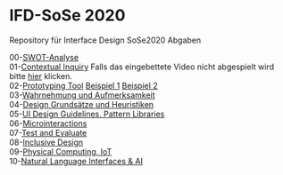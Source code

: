 # IFD-SoSe 2020

Repository für Interface Design SoSe2020 Abgaben

00-[SWOT-Analyse](https://webuser.hs-furtwangen.de/~raschpic/IFD/SWOT-IFD-01.png)<br>
01-[Contextual Inquiry](https://webuser.hs-furtwangen.de/~raschpic/IFD/01/Contextual%20Inquiry.pdf) Falls das eingebettete Video nicht abgespielt wird bitte [hier](https://webuser.hs-furtwangen.de/~raschpic/IFD/01/Ohne%20Titel.mov) klicken.<br>
02-[Prototyping Tool](https://webuser.hs-furtwangen.de/~raschpic/IFD/02/UXPin%20Vorstellung%202.pdf) [Beispiel 1](https://webuser.hs-furtwangen.de/~raschpic/IFD/02/IFD_UXpin_Example.mov) [Beispiel 2](https://webuser.hs-furtwangen.de/~raschpic/IFD/02/IFD_UXpin_Example2.mov)<br>
03-[Wahrnehmung und Aufmerksamkeit](https://preview.uxpin.com/465e30bc25da167dc049b4e9f582aabb81f454d1#/pages/128838822)<br>
04-[Design Grundsätze und Heuristiken](https://webuser.hs-furtwangen.de/~raschpic/IFD/04/20200531_4.1_VUI_INSA_Marvin_Raschpichler.pdf)<br>
05-[UI Design Guidelines, Pattern Libraries](https://webuser.hs-furtwangen.de/~raschpic/IFD/05/Index_playground_artyom%202.html)<br>
06-[Microinteractions](https://webuser.hs-furtwangen.de/~raschpic/IFD/06/Microinteractions.pdf)<br>
07-[Test and Evaluate](https://webuser.hs-furtwangen.de/~raschpic/IFD/07/VR%20Prototyp%20Konzept.pdf)<br>
08-[Inclusive Design](https://webuser.hs-furtwangen.de/~raschpic/IFD/08/Inclusive%20Design.pdf)<br>
09-[Physical Computing, IoT](https://webuser.hs-furtwangen.de/~raschpic/IFD/09/Natural%20Langunage%20Interfaces%20&%20AI.pdf)<br>
10-[Natural Language Interfaces & AI](https://webuser.hs-furtwangen.de/~raschpic/IFD/10/Futuristic%20Interfaces.pdf)<br>
